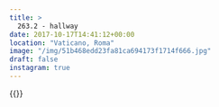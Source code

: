 ```yaml
---
title: >
  263.2 - hallway
date: 2017-10-17T14:41:12+00:00
location: "Vaticano, Roma"
image: "/img/51b468edd23fa81ca694173f1714f666.jpg"
draft: false
instagram: true
---
```


{{<photo src="/img/51b468edd23fa81ca694173f1714f666.jpg">}}
